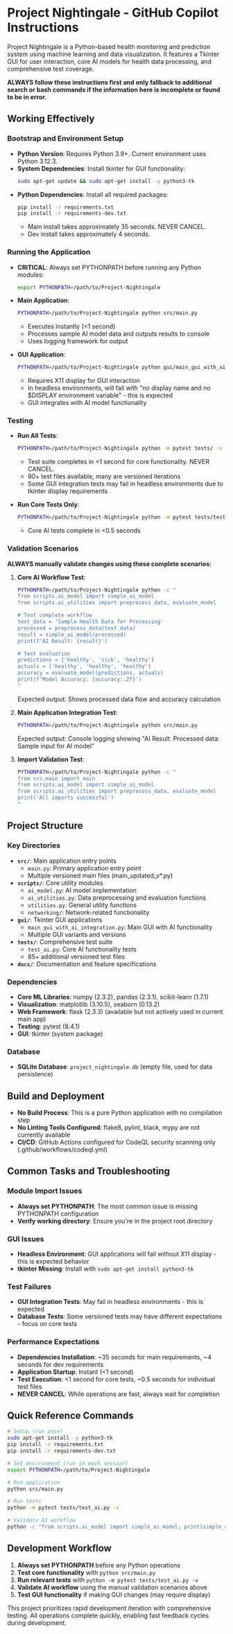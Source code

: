 # Project Nightingale - GitHub Copilot Instructions

Project Nightingale is a Python-based health monitoring and prediction system using machine learning and data visualization. It features a Tkinter GUI for user interaction, core AI models for health data processing, and comprehensive test coverage.

**ALWAYS follow these instructions first and only fallback to additional search or bash commands if the information here is incomplete or found to be in error.**

## Working Effectively

### Bootstrap and Environment Setup
- **Python Version**: Requires Python 3.9+. Current environment uses Python 3.12.3.
- **System Dependencies**: Install tkinter for GUI functionality:
  ```bash
  sudo apt-get update && sudo apt-get install -y python3-tk
  ```
- **Python Dependencies**: Install all required packages:
  ```bash
  pip install -r requirements.txt
  pip install -r requirements-dev.txt
  ```
  - Main install takes approximately 35 seconds. NEVER CANCEL.
  - Dev install takes approximately 4 seconds.

### Running the Application
- **CRITICAL**: Always set PYTHONPATH before running any Python modules:
  ```bash
  export PYTHONPATH=/path/to/Project-Nightingale
  ```
- **Main Application**: 
  ```bash
  PYTHONPATH=/path/to/Project-Nightingale python src/main.py
  ```
  - Executes instantly (<1 second)
  - Processes sample AI model data and outputs results to console
  - Uses logging framework for output

- **GUI Application**:
  ```bash
  PYTHONPATH=/path/to/Project-Nightingale python gui/main_gui_with_ai_integration.py
  ```
  - Requires X11 display for GUI interaction
  - In headless environments, will fail with "no display name and no $DISPLAY environment variable" - this is expected
  - GUI integrates with AI model functionality

### Testing
- **Run All Tests**:
  ```bash
  PYTHONPATH=/path/to/Project-Nightingale python -m pytest tests/ -v
  ```
  - Test suite completes in <1 second for core functionality. NEVER CANCEL.
  - 90+ test files available, many are versioned iterations
  - Some GUI integration tests may fail in headless environments due to tkinter display requirements

- **Run Core Tests Only**:
  ```bash
  PYTHONPATH=/path/to/Project-Nightingale python -m pytest tests/test_ai.py -v
  ```
  - Core AI tests complete in <0.5 seconds

### Validation Scenarios
**ALWAYS manually validate changes using these complete scenarios:**

1. **Core AI Workflow Test**:
   ```bash
   PYTHONPATH=/path/to/Project-Nightingale python -c "
   from scripts.ai_model import simple_ai_model
   from scripts.ai_utilities import preprocess_data, evaluate_model
   
   # Test complete workflow
   test_data = 'Sample Health Data for Processing'
   processed = preprocess_data(test_data)
   result = simple_ai_model(processed)
   print(f'AI Result: {result}')
   
   # Test evaluation
   predictions = ['healthy', 'sick', 'healthy']
   actuals = ['healthy', 'healthy', 'healthy'] 
   accuracy = evaluate_model(predictions, actuals)
   print(f'Model Accuracy: {accuracy:.2f}')
   "
   ```
   Expected output: Shows processed data flow and accuracy calculation

2. **Main Application Integration Test**:
   ```bash
   PYTHONPATH=/path/to/Project-Nightingale python src/main.py
   ```
   Expected output: Console logging showing "AI Result: Processed data: Sample input for AI model"

3. **Import Validation Test**:
   ```bash
   PYTHONPATH=/path/to/Project-Nightingale python -c "
   from src.main import main
   from scripts.ai_model import simple_ai_model
   from scripts.ai_utilities import preprocess_data, evaluate_model
   print('All imports successful')
   "
   ```

## Project Structure

### Key Directories
- **`src/`**: Main application entry points
  - `main.py`: Primary application entry point
  - Multiple versioned main files (main_updated_v*.py)
- **`scripts/`**: Core utility modules
  - `ai_model.py`: AI model implementation
  - `ai_utilities.py`: Data preprocessing and evaluation functions
  - `utilities.py`: General utility functions
  - `networking/`: Network-related functionality
- **`gui/`**: Tkinter GUI applications
  - `main_gui_with_ai_integration.py`: Main GUI with AI functionality
  - Multiple GUI variants and versions
- **`tests/`**: Comprehensive test suite
  - `test_ai.py`: Core AI functionality tests
  - 85+ additional versioned test files
- **`docs/`**: Documentation and feature specifications

### Dependencies
- **Core ML Libraries**: numpy (2.3.2), pandas (2.3.1), scikit-learn (1.7.1)
- **Visualization**: matplotlib (3.10.5), seaborn (0.13.2)
- **Web Framework**: flask (2.3.3) (available but not actively used in current main app)
- **Testing**: pytest (8.4.1)
- **GUI**: tkinter (system package)

### Database
- **SQLite Database**: `project_nightingale.db` (empty file, used for data persistence)

## Build and Deployment
- **No Build Process**: This is a pure Python application with no compilation step
- **No Linting Tools Configured**: flake8, pylint, black, mypy are not currently available
- **CI/CD**: GitHub Actions configured for CodeQL security scanning only (.github/workflows/codeql.yml)

## Common Tasks and Troubleshooting

### Module Import Issues
- **Always set PYTHONPATH**: The most common issue is missing PYTHONPATH configuration
- **Verify working directory**: Ensure you're in the project root directory

### GUI Issues  
- **Headless Environment**: GUI applications will fail without X11 display - this is expected behavior
- **tkinter Missing**: Install with `sudo apt-get install python3-tk`

### Test Failures
- **GUI Integration Tests**: May fail in headless environments - this is expected
- **Database Tests**: Some versioned tests may have different expectations - focus on core tests

### Performance Expectations
- **Dependencies Installation**: ~35 seconds for main requirements, ~4 seconds for dev requirements
- **Application Startup**: Instant (<1 second)
- **Test Execution**: <1 second for core tests, ~0.5 seconds for individual test files
- **NEVER CANCEL**: While operations are fast, always wait for completion

## Quick Reference Commands

```bash
# Setup (run once)
sudo apt-get install -y python3-tk
pip install -r requirements.txt
pip install -r requirements-dev.txt

# Set environment (run in each session)
export PYTHONPATH=/path/to/Project-Nightingale

# Run application
python src/main.py

# Run tests
python -m pytest tests/test_ai.py -v

# Validate AI workflow
python -c "from scripts.ai_model import simple_ai_model; print(simple_ai_model('test'))"
```

## Development Workflow
1. **Always set PYTHONPATH** before any Python operations
2. **Test core functionality** with `python src/main.py`
3. **Run relevant tests** with `python -m pytest tests/test_ai.py -v`
4. **Validate AI workflow** using the manual validation scenarios above
5. **Test GUI functionality** if making GUI changes (may require display)

This project prioritizes rapid development iteration with comprehensive testing. All operations complete quickly, enabling fast feedback cycles during development.
